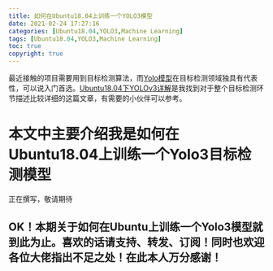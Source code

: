 ```yaml
---
title: 如何在Ubuntu18.04上训练一个YOLO3模型
date: 2021-02-24 17:27:16
categories: [Ubuntu18.04,YOLO3,Machine Learning]
tags: [Ubuntu18.04,YOLO3,Machine Learning]
toc: true
copyright: true
---
```


最近接触的项目需要用到目标检测算法，而[Yolo模型](https://pjreddie.com/darknet/yolo/)在目标检测领域独具有代表性，可以说入门首选。[Ubuntu18.04下YOLOv3详解](https://blog.csdn.net/weixin_42747301/article/details/96636614)是我找到对于整个目标检测环节描述比较详细的这篇文章，有需要的小伙伴可以参考。

# 本文中主要介绍我是如何在Ubuntu18.04上训练一个Yolo3目标检测模型

<!-- more -->

正在撰写，敬请期待

## OK！本期关于如何在Ubuntu上训练一个Yolo3模型就到此为止。喜欢的话请支持、转发、订阅！同时也欢迎各位大佬指出不足之处！在此本人万分感谢！